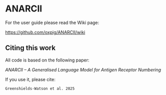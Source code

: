 # ANARCII

For the user guide please read the Wiki page: 

https://github.com/oxpig/ANARCII/wiki



## Citing this work 
All code is based on the following paper: 

*ANARCII – A Generalised Language Model for Antigen Receptor Numbering*

If you use it, please cite:

```
Greenshields-Watson et al. 2025
```
